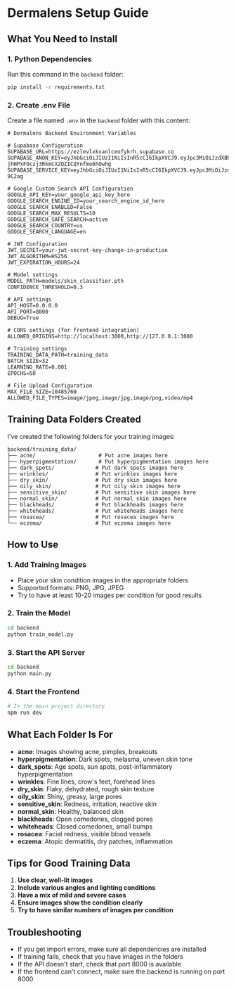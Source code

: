 # Dermalens Setup Guide

## What You Need to Install

### 1. Python Dependencies
Run this command in the `backend` folder:
```bash
pip install -r requirements.txt
```

### 2. Create .env File
Create a file named `.env` in the `backend` folder with this content:

```env
# Dermalens Backend Environment Variables

# Supabase Configuration
SUPABASE_URL=https://ezlevlxkxanlceofykrh.supabase.co
SUPABASE_ANON_KEY=eyJhbGciOiJIUzI1NiIsInR5cCI6IkpXVCJ9.eyJpc3MiOiJzdXBhYmFzZSIsInJlZiI6ImV6bGV2bHhreGFubGNlb2Z5a3JoIiwicm9sZSI6ImFub24iLCJpYXQiOjE3NTk3NzYxNTksImV4cCI6MjA3NTM1MjE1OX0.oPovEwcfN-jhHPxFOczj3RkmCX2QZICQYnfmo6hQwhg
SUPABASE_SERVICE_KEY=eyJhbGciOiJIUzI1NiIsInR5cCI6IkpXVCJ9.eyJpc3MiOiJzdXBhYmFzZSIsInJlZiI6ImV6bGV2bHhreGFubGNlb2Z5a3JoIiwicm9sZSI6InNlcnZpY2Vfcm9sZSIsImlhdCI6MTc1OTc3NjE1OSwiZXhwIjoyMDc1MzUyMTU5fQ.SbhkLCmjqUDA1oBWLnXVzOeoiKYriiXe7AZ6L-9C2ag

# Google Custom Search API Configuration
GOOGLE_API_KEY=your_google_api_key_here
GOOGLE_SEARCH_ENGINE_ID=your_search_engine_id_here
GOOGLE_SEARCH_ENABLED=False
GOOGLE_SEARCH_MAX_RESULTS=10
GOOGLE_SEARCH_SAFE_SEARCH=active
GOOGLE_SEARCH_COUNTRY=us
GOOGLE_SEARCH_LANGUAGE=en

# JWT Configuration
JWT_SECRET=your-jwt-secret-key-change-in-production
JWT_ALGORITHM=HS256
JWT_EXPIRATION_HOURS=24

# Model settings
MODEL_PATH=models/skin_classifier.pth
CONFIDENCE_THRESHOLD=0.3

# API settings
API_HOST=0.0.0.0
API_PORT=8000
DEBUG=True

# CORS settings (for frontend integration)
ALLOWED_ORIGINS=http://localhost:3000,http://127.0.0.1:3000

# Training settings
TRAINING_DATA_PATH=training_data
BATCH_SIZE=32
LEARNING_RATE=0.001
EPOCHS=50

# File Upload Configuration
MAX_FILE_SIZE=10485760
ALLOWED_FILE_TYPES=image/jpeg,image/jpg,image/png,video/mp4
```

## Training Data Folders Created

I've created the following folders for your training images:

```
backend/training_data/
├── acne/                    # Put acne images here
├── hyperpigmentation/       # Put hyperpigmentation images here
├── dark_spots/             # Put dark spots images here
├── wrinkles/               # Put wrinkles images here
├── dry_skin/               # Put dry skin images here
├── oily_skin/              # Put oily skin images here
├── sensitive_skin/         # Put sensitive skin images here
├── normal_skin/            # Put normal skin images here
├── blackheads/             # Put blackheads images here
├── whiteheads/             # Put whiteheads images here
├── rosacea/                # Put rosacea images here
└── eczema/                 # Put eczema images here
```

## How to Use

### 1. Add Training Images
- Place your skin condition images in the appropriate folders
- Supported formats: PNG, JPG, JPEG
- Try to have at least 10-20 images per condition for good results

### 2. Train the Model
```bash
cd backend
python train_model.py
```

### 3. Start the API Server
```bash
cd backend
python main.py
```

### 4. Start the Frontend
```bash
# In the main project directory
npm run dev
```

## What Each Folder Is For

- **acne**: Images showing acne, pimples, breakouts
- **hyperpigmentation**: Dark spots, melasma, uneven skin tone
- **dark_spots**: Age spots, sun spots, post-inflammatory hyperpigmentation
- **wrinkles**: Fine lines, crow's feet, forehead lines
- **dry_skin**: Flaky, dehydrated, rough skin texture
- **oily_skin**: Shiny, greasy, large pores
- **sensitive_skin**: Redness, irritation, reactive skin
- **normal_skin**: Healthy, balanced skin
- **blackheads**: Open comedones, clogged pores
- **whiteheads**: Closed comedones, small bumps
- **rosacea**: Facial redness, visible blood vessels
- **eczema**: Atopic dermatitis, dry patches, inflammation

## Tips for Good Training Data

1. **Use clear, well-lit images**
2. **Include various angles and lighting conditions**
3. **Have a mix of mild and severe cases**
4. **Ensure images show the condition clearly**
5. **Try to have similar numbers of images per condition**

## Troubleshooting

- If you get import errors, make sure all dependencies are installed
- If training fails, check that you have images in the folders
- If the API doesn't start, check that port 8000 is available
- If the frontend can't connect, make sure the backend is running on port 8000
